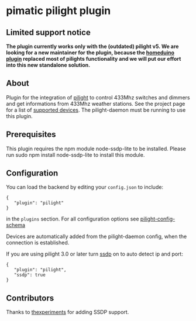pimatic pilight plugin
======================

Limited support notice
-----------------

**The plugin currently works only with the (outdated) pilight v5. We are looking for a new maintainer for the plugin, because 
the [homeduino plugin](https://github.com/pimatic/pimatic-homeduino) replaced most of pilights functionality and we will put our effort into this new standalone solution.**

About
-----------------

Plugin for the integration of [pilight](https://github.com/pilight/pilight) to control 433Mhz switches 
and dimmers and get informations from 433Mhz weather stations. See the project page for a list of 
[supported devices](http://wiki.pilight.org/doku.php/protocols). The pilight-daemon must be running 
to use this plugin.

Prerequisites
-------------
This plugin requires the npm module node-ssdp-lite to be installed. Please run sudo npm install node-ssdp-lite to install this module.

Configuration
-------------
You can load the backend by editing your `config.json` to include:

    { 
       "plugin": "pilight"
    }

in the `plugins` section. For all configuration options see 
[pilight-config-schema](pilight-config-schema.html)

Devices are automatically added from the pilight-daemon config, when the connection is established. 

If you are using pilight 3.0 or later turn [ssdp](http://en.wikipedia.org/wiki/Simple_Service_Discovery_Protocol) on to auto detect ip and port:

    { 
       "plugin": "pilight",
       "ssdp": true
    }

Contributors
----------
Thanks to [thexperiments](https://github.com/thexperiments) for adding SSDP support.
